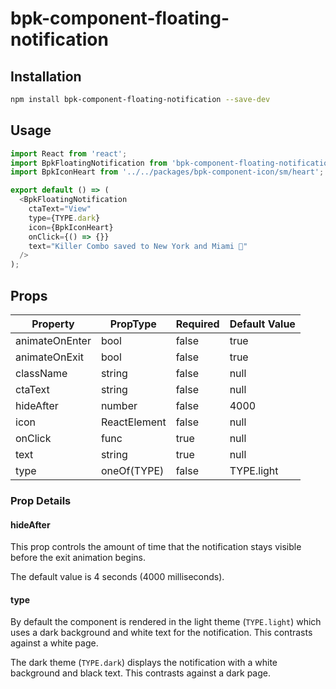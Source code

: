 # bpk-component-floating-notification

## Installation

```sh
npm install bpk-component-floating-notification --save-dev
```

## Usage

```js
import React from 'react';
import BpkFloatingNotification from 'bpk-component-floating-notification';
import BpkIconHeart from '../../packages/bpk-component-icon/sm/heart';

export default () => (
  <BpkFloatingNotification
    ctaText="View"
    type={TYPE.dark}
    icon={BpkIconHeart}
    onClick={() => {}}
    text="Killer Combo saved to New York and Miami 🎉"
  />
);
```

## Props

| Property       | PropType     | Required | Default Value |
| -------------- | ------------ | -------- | ------------- |
| animateOnEnter | bool         | false    | true          |
| animateOnExit  | bool         | false    | true          |
| className      | string       | false    | null          |
| ctaText        | string       | false    | null          |
| hideAfter      | number       | false    | 4000          |
| icon           | ReactElement | false    | null          |
| onClick        | func         | true     | null          |
| text           | string       | true     | null          |
| type           | oneOf(TYPE)  | false    | TYPE.light     |

### Prop Details

#### hideAfter

This prop controls the amount of time that the notification stays visible before the exit animation begins.

The default value is 4 seconds (4000 milliseconds).

#### type

By default the component is rendered in the light theme (`TYPE.light`) which uses a dark background and white text for the notification. This contrasts against a white page.

The dark theme (`TYPE.dark`) displays the notification with a white background and black text. This contrasts against a dark page.
